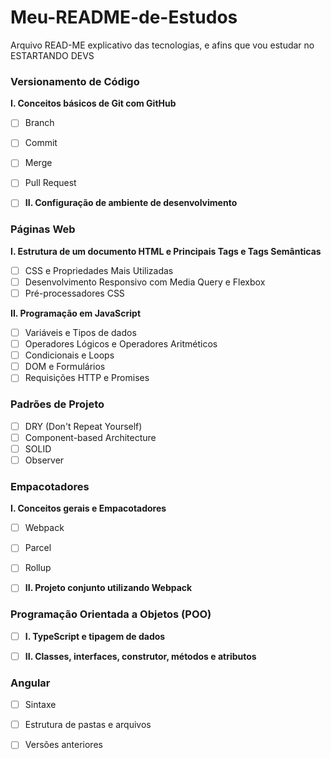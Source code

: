 # Meu-README-de-Estudos
Arquivo READ-ME explicativo das tecnologias, e afins que vou estudar no ESTARTANDO DEVS


### Versionamento de Código
 **I. Conceitos básicos de Git com GitHub**
  - [ ] Branch
  - [ ] Commit
  - [ ] Merge
  - [ ] Pull Request

- [ ] **II. Configuração de ambiente de desenvolvimento**

### Páginas Web
 **I. Estrutura de um documento HTML e Principais Tags e Tags Semânticas**
  - [ ] CSS e Propriedades Mais Utilizadas
  - [ ] Desenvolvimento Responsivo com Media Query e Flexbox
  - [ ] Pré-processadores CSS

 **II. Programação em JavaScript**
  - [ ] Variáveis e Tipos de dados
  - [ ] Operadores Lógicos e Operadores Aritméticos
  - [ ] Condicionais e Loops
  - [ ] DOM e Formulários
  - [ ] Requisições HTTP e Promises

### Padrões de Projeto
- [ ] DRY (Don't Repeat Yourself)
- [ ] Component-based Architecture
- [ ] SOLID
- [ ] Observer

### Empacotadores
**I. Conceitos gerais e Empacotadores**
  - [ ] Webpack
  - [ ] Parcel
  - [ ] Rollup

- [ ] **II. Projeto conjunto utilizando Webpack**

### Programação Orientada a Objetos (POO)
- [ ] **I. TypeScript e tipagem de dados**

- [ ] **II. Classes, interfaces, construtor, métodos e atributos**

### Angular
  - [ ] Sintaxe
  - [ ] Estrutura de pastas e arquivos
  - [ ] Versões anteriores



